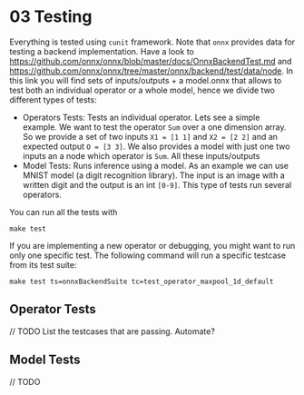 # 03 Testing

Everything is tested using `cunit` framework. Note that `onnx` provides data for testing a backend implementation. Have a look to https://github.com/onnx/onnx/blob/master/docs/OnnxBackendTest.md and https://github.com/onnx/onnx/tree/master/onnx/backend/test/data/node. In this link you will find sets of inputs/outputs + a model.onnx that allows to test both an individual operator or a whole model, hence we divide two different types of tests:
* Operators Tests: Tests an individual operator. Lets see a simple example. We want to test the operator `Sum` over a one dimension array. So we provide a set of two inputs `X1 = [1 1]` and `X2 = [2 2]` and an expected output `O = [3 3]`. We also provides a model with just one two inputs an a node which operator is `Sum`. All these inputs/outputs
* Model Tests: Runs inference using a model. As an example we can use MNIST model (a digit recognition library). The input is an image with a written digit and the output is an int `[0-9]`. This type of tests run several operators.

You can run all the tests with
```
make test
```

If you are implementing a new operator or debugging, you might want to run only one specific test. The following command will run a specific testcase from its test suite:
```
make test ts=onnxBackendSuite tc=test_operator_maxpool_1d_default
```

## Operator Tests
// TODO List the testcases that are passing. Automate?

## Model Tests
// TODO
